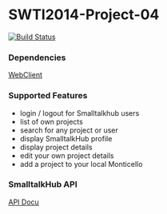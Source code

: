 SWTI2014-Project-04
===================
[![Build Status](https://travis-ci.org/SWTI2014/SWTI2014-Project-04.svg)](https://travis-ci.org/SWTI2014/SWTI2014-Project-04)


### Dependencies  
[WebClient](https://github.com/SWTI2014/SWTI2014-Project-04/wiki/Dependencies)


### Supported Features
* login / logout for Smalltalkhub users
* list of own projects
* search for any project or user
* display SmalltalkHub profile
* display project details
* edit your own project details
* add a project to your local Monticello


### SmalltalkHub API
[API Docu](https://github.com/SWTI2014/SWTI2014-Project-04/wiki/2.-SmalltalkHub-Server-API)
